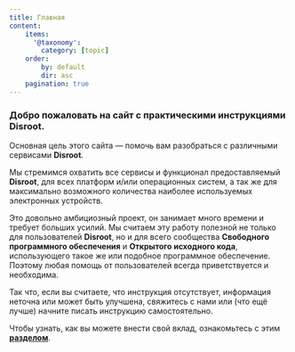 ```yaml
---
title: Главная
content:
    items:
      '@taxonomy':
        category: [topic]
    order:
        by: default
        dir: asc
    pagination: true
---
```


### Добро пожаловать на сайт с практическими инструкциями Disroot.

Основная цель этого сайта — помочь вам разобраться с различными сервисами **Disroot**.

Мы стремимся охватить все сервисы и функционал предоставляемый **Disroot**, для всех платформ и/или операционных систем, а так же для максимально возможного количества наиболее используемых электронных устройств. 

Это довольно амбициозный проект, он занимает много времени и требует больших усилий. Мы считаем эту работу полезной не только для пользователей **Disroot**, но и для всего сообщества **Свободного программного обеспечения** и **Открытого исходного кода**, использующего такое же или подобное программное обеспечение. Поэтому любая помощь от пользователей всегда приветствуется и необходима.

Так что, если вы считаете, что инструкция отсутствует, информация неточна или может быть улучшена, свяжитесь с нами или (что ещё лучше) начните писать инструкцию самостоятельно.

Чтобы узнать, как вы можете внести свой вклад, ознакомьтесь с этим [**разделом**](/contribute).
